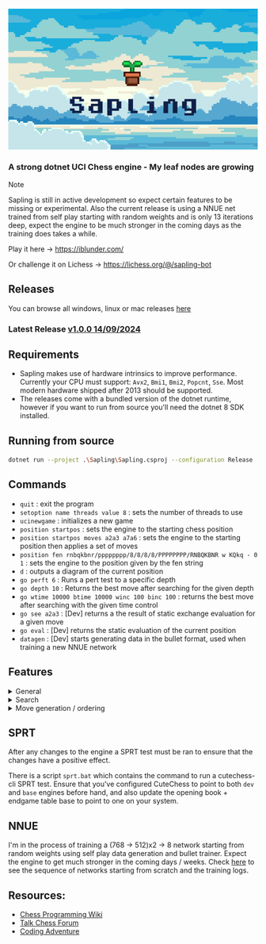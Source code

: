 <p align="center">
   <div style="width:640;height:320">
       <img style="width: inherit" src="./sapling-banner.png">
</div>
</p>

### A strong dotnet UCI Chess engine - My leaf nodes are growing

> [!NOTE]  
> Sapling is still in active development so expect certain features to be missing or experimental. Also the current release is using a NNUE net trained from self play starting with random weights and is only 13 iterations deep, expect the engine to be much stronger in the coming days as the training does takes a while.

Play it here -> https://iblunder.com/

Or challenge it on Lichess -> https://lichess.org/@/sapling-bot

## Releases
You can browse all windows, linux or mac releases [here](https://github.com/Timmoth/Sapling/releases)

### Latest Release [v1.0.0 14/09/2024](https://github.com/Timmoth/Sapling/releases/tag/Sapling-1.0.0)

## Requirements
- Sapling makes use of hardware intrinsics to improve performance. Currently your CPU must support: `Avx2`, `Bmi1`, `Bmi2`, `Popcnt`, `Sse`. Most modern hardware shipped after 2013 should be supported.
- The releases come with a bundled version of the dotnet runtime, however if you want to run from source you'll need the dotnet 8 SDK installed.

## Running from source
```bash
dotnet run --project .\Sapling\Sapling.csproj --configuration Release
```

## Commands
- `quit` : exit the program
- `setoption name threads value 8` : sets the number of threads to use
- `ucinewgame` : initializes a new game
- `position startpos` : sets the engine to the starting chess position
- `position startpos moves a2a3 a7a6` : sets the engine to the starting position then applies a set of moves
- `position fen rnbqkbnr/pppppppp/8/8/8/8/PPPPPPPP/RNBQKBNR w KQkq - 0 1` : sets the engine to the position given by the fen string
- `d` : outputs a diagram of the current position
- `go perft 6` : Runs a pert test to a specific depth
- `go depth 10` : Returns the best move after searching for the given depth
- `go wtime 10000 btime 10000 winc 100 binc 100` : returns the best move after searching with the given time control
- `go see a2a3` : [Dev] returns a the result of static exchange evaluation for a given move
- `go eval` : [Dev] returns the static evaluation of the current position
- `datagen` : [Dev] starts generating data in the bullet format, used when training a new NNUE network

## Features

<details>
<Summary>General</Summary>
  
- Bitboards 
- NNUE (768 -> 768)x2 -> 8
- Horizontal mirroring
- Output buckets x8
- Transposition table
- Lazy SMP
- Pondering
</details>

<details>
<Summary>Search</Summary>
  
- Negamax
- Quiescence
- Alpha-Beta pruning
- Iterative Deepening
- Asperation windows
- Null move pruning
- Late Move Pruning
- Futility Pruning
- Razoring
- Principal Variation Search
- Check extensions
- Internal Iterative Reduction
- Late Move Reductions
</details>

<details>
<Summary>Move generation / ordering</Summary>

- Pseudo-legal movegen
- Static exchange evaluation
- Killer move heuristic
- Counter move heuristic
- History heuristic with malus
- Incremental sorting
- Magic bitboards
- PEXT bitboards
</details>

## SPRT
After any changes to the engine a SPRT test must be ran to ensure that the changes have a positive effect.

There is a script `sprt.bat` which contains the command to run a cutechess-cli SPRT test. Ensure that you've configured CuteChess to point to both `dev` and `base` engines before hand, and also update the opening book + endgame table base to point to one on your system.

## NNUE
I'm in the process of training a  (768 -> 512)x2 -> 8 network starting from random weights using self play data generation and bullet trainer. Expect the engine to get much stronger in the coming days / weeks. Check [here](https://github.com/Timmoth/Sapling/tree/main/Sapling.Engine/Resources/WeightsHistory) to see the sequence of networks starting from scratch and the training logs.

## Resources:
- [Chess Programming Wiki](https://www.chessprogramming.org/)
- [Talk Chess Forum](https://talkchess.com/)
- [Coding Adventure](https://www.youtube.com/watch?v=U4ogK0MIzqk)
